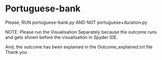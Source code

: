 # Portuguese-bank

Please, RUN portuguese-bank.py AND NOT portuguese+duration.py

NOTE: Please run the Visualisation Separately because the outcome runs 
and gets shown before the visualisation in Spyder IDE. 

And, the outcome has been explained in the Outcome_explained.txt file
Thank you

